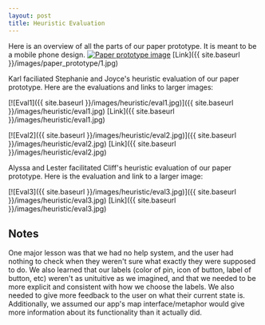 ```yaml
---
layout: post
title: Heuristic Evaluation
---
```

Here is an overview of all the parts of our paper prototype. It is meant to be a mobile phone design.
<a href="{{ site.baseurl }}/images/paper_prototype/1.jpg"><img src="{{ site.baseurl }}/images/paper_prototype/1.jpg" alt="Paper prototype image"></a>
[Link]({{ site.baseurl }}/images/paper_prototype/1.jpg)


Karl faciliated Stephanie and Joyce's heuristic evaluation of our paper prototype. Here are the evaluations and links to larger images:

[![Eval1]({{ site.baseurl }}/images/heuristic/eval1.jpg)]({{ site.baseurl }}/images/heuristic/eval1.jpg)
[Link]({{ site.baseurl }}/images/heuristic/eval1.jpg)


[![Eval2]({{ site.baseurl }}/images/heuristic/eval2.jpg)]({{ site.baseurl }}/images/heuristic/eval2.jpg)
[Link]({{ site.baseurl }}/images/heuristic/eval2.jpg)

Alyssa and Lester facilitated Cliff's heuristic evaluation of our paper prototype. Here is the evaluation and link to a larger image:

[![Eval3]({{ site.baseurl }}/images/heuristic/eval3.jpg)]({{ site.baseurl }}/images/heuristic/eval3.jpg)
[Link]({{ site.baseurl }}/images/heuristic/eval3.jpg)

## Notes
One major lesson was that we had no help system, and the user had nothing to check when they weren't sure what exactly they were supposed to do. We also learned that our labels (color of pin, icon of button, label of button, etc) weren't as unituitive as we imagined, and that we needed to be more explicit and consistent with how we choose the labels. We also needed to give more feedback to the user on what their current state is. Additionally, we assumed our app's map interface/metaphor would give more information about its functionality than it actually did.
